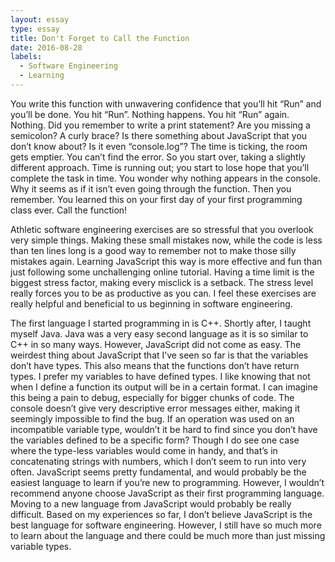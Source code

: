 ```yaml
---
layout: essay
type: essay
title: Don't Forget to Call the Function
date: 2016-08-28
labels:
  - Software Engineering
  - Learning
---
```

You write this function with unwavering confidence that you’ll hit “Run” and you’ll be done. You hit “Run”. Nothing happens. You hit “Run” again. Nothing. Did you remember to write a print statement? Are you missing a semicolon? A curly brace? Is there something about JavaScript that you don’t know about? Is it even “console.log”? The time is ticking, the room gets emptier. You can’t find the error. So you start over, taking a slightly different approach. Time is running out; you start to lose hope that you’ll complete the task in time. You wonder why nothing appears in the console. Why it seems as if it isn’t even going through the function.  Then you remember. You learned this on your first day of your first programming class ever. Call the function!

Athletic software engineering exercises are so stressful that you overlook very simple things. Making these small mistakes now, while the code is less than ten lines long is a good way to remember not to make those silly mistakes again. Learning JavaScript this way is more effective and fun than just following some unchallenging online tutorial. Having a time limit is the biggest stress factor, making every misclick is a setback. The stress level really forces you to be as productive as you can. I feel these exercises are really helpful and beneficial to us beginning in software engineering.

The first language I started programming in is C++. Shortly after, I taught myself Java. Java was a very easy second language as it is so similar to C++ in so many ways. However, JavaScript did not come as easy. The weirdest thing about JavaScript that I’ve seen so far is that the variables don’t have types. This also means that the functions don’t have return types. I prefer my variables to have defined types. I like knowing that not when I define a function its output will be in a certain format. I can imagine this being a pain to debug, especially for bigger chunks of code. The console doesn’t give very descriptive error messages either, making it seemingly impossible to find the bug. If an operation was used on an incompatible variable type, wouldn’t it be hard to find since you don’t have the variables defined to be a specific form? Though I do see one case where the type-less variables would come in handy, and that’s in concatenating strings with numbers, which I don’t seem to run into very often. JavaScript seems pretty fundamental, and would probably be the easiest language to learn if you’re new to programming. However, I wouldn’t recommend anyone choose JavaScript as their first programming language. Moving to a new language from JavaScript would probably be really difficult. Based on my experiences so far, I don’t believe JavaScript is the best language for software engineering. However, I still have so much more to learn about the language and there could be much more than just missing variable types. 

